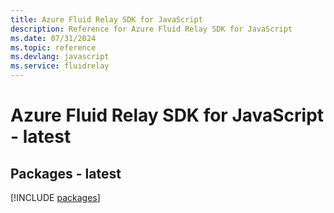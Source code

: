 ```yaml
---
title: Azure Fluid Relay SDK for JavaScript
description: Reference for Azure Fluid Relay SDK for JavaScript
ms.date: 07/31/2024
ms.topic: reference
ms.devlang: javascript
ms.service: fluidrelay
---
```

# Azure Fluid Relay SDK for JavaScript - latest
## Packages - latest
[!INCLUDE [packages](fluid-relay-index.md)]